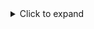 <details>
  <summary>Click to expand</summary>
  
This is the hidden content that will be revealed when you click the summary.
You can include any Markdown here, such as:
- a bullet point
- **bold text**
- `inline code`


